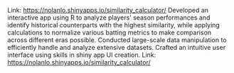 Link: https://nolanlo.shinyapps.io/similarity_calculator/
Developed an interactive app using R to analyze players' season performances and identify historical counterparts with the highest similarity, while applying calculations to normalize various batting metrics to make comparison across different eras possible.
Conducted large-scale data manipulation to efficiently handle and analyze extensive datasets.
Crafted an intuitive user interface using skills in shiny app UI creation.
Link: https://nolanlo.shinyapps.io/similarity_calculator/
